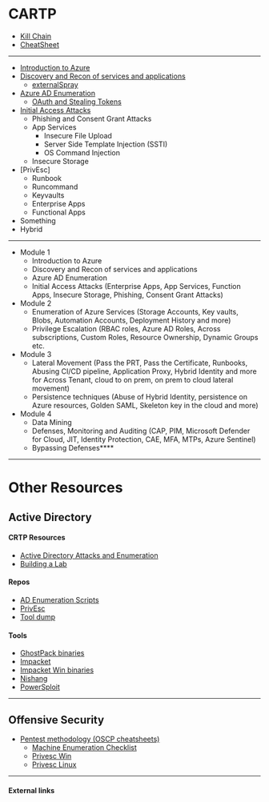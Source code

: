 # CARTP


- [Kill Chain](https://github.com/conma293/Azure/blob/main/killcycle.md)
- [CheatSheet](https://github.com/conma293/Azure/blob/main/cheatsheet.md)


* * * 

  - [Introduction to Azure](https://github.com/conma293/Azure/blob/main/1.0_Intro.md)
  - [Discovery and Recon of services and applications](https://github.com/conma293/Azure/blob/main/1.1_Recon.md)
    - [externalSpray]()
  - [Azure AD Enumeration](https://github.com/conma293/Azure/blob/main/1.3_Enumeration.md)
    - [OAuth and Stealing Tokens](https://github.com/conma293/Azure/blob/main/1.35_Tokens.md)
  - [Initial Access Attacks](https://github.com/conma293/Azure/blob/main/1.4_InitialAccess.md)
    - Phishing and Consent Grant Attacks
    - App Services
      - Insecure File Upload
      - Server Side Template Injection (SSTI)
      - OS Command Injection
    - Insecure Storage
  - [PrivEsc]
    - Runbook
    - Runcommand
    - Keyvaults
    - Enterprise Apps
    - Functional Apps
  - Something
  - Hybrid
 
* * * 

- Module 1
  - Introduction to Azure
  - Discovery and Recon of services and applications
  - Azure AD Enumeration
  - Initial Access Attacks (Enterprise Apps, App Services, Function Apps, Insecure Storage, Phishing, Consent Grant Attacks)
- Module 2
  - Enumeration of Azure Services (Storage Accounts, Key vaults, Blobs, Automation Accounts, Deployment History and more)
  - Privilege Escalation (RBAC roles, Azure AD Roles, Across subscriptions, Custom Roles, Resource Ownership, Dynamic Groups etc.
- Module 3
  - Lateral Movement (Pass the PRT, Pass the Certificate, Runbooks, Abusing CI/CD pipeline, Application Proxy, Hybrid Identity and more for Across Tenant, cloud to on prem, on prem to cloud lateral movement)
  - Persistence techniques (Abuse of Hybrid Identity, persistence on Azure resources, Golden SAML, Skeleton key in the cloud and more)
- Module 4
  - Data Mining
  - Defenses, Monitoring and Auditing (CAP, PIM, Microsoft Defender for Cloud, JIT, Identity Protection, CAE, MFA, MTPs, Azure Sentinel)
  - Bypassing Defenses****

* * * 

# Other Resources

## Active Directory

#### CRTP Resources
- [Active Directory Attacks and Enumeration](https://github.com/conma293/CRTP/blob/main/%23Commands%20Ref.md)
- [Building a Lab](https://github.com/conma293/CRTP/blob/main/#BuildLab.md)


#### Repos
- [AD Enumeration Scripts](https://github.com/conma293/ActiveDirectory)
- [PrivEsc](https://github.com/conma293/CRTP/tree/main/PrivEsc)
- [Tool dump](https://github.com/conma293/mvp)


#### Tools
- [GhostPack binaries](https://github.com/conma293/CRTP/tree/main/GhostPack)
- [Impacket](https://github.com/conma293/CRTP/tree/main/Impacket)
- [Impacket Win binaries](https://github.com/conma293/CRTP/tree/main/windows-impacket)
- [Nishang](https://github.com/conma293/CRTP/tree/main/nishang-0.7.6)
- [PowerSploit](https://github.com/conma293/CRTP/tree/main/PowerSploit)


* * *

## Offensive Security


- [Pentest methodology (OSCP cheatsheets)](https://github.com/conma293/OSCP-tools)
  - [Machine Enumeration Checklist](https://github.com/conma293/OSCP-tools/blob/master/Checklist.md)
  - [Privesc Win](https://github.com/conma293/OSCP-tools/blob/master/Checklist.md#priv-esc-windows-check-list)
  - [Privesc Linux](https://github.com/conma293/OSCP-tools/blob/master/Checklist.md#priv-esc-linux-check-list)

* * * 

####  External links

